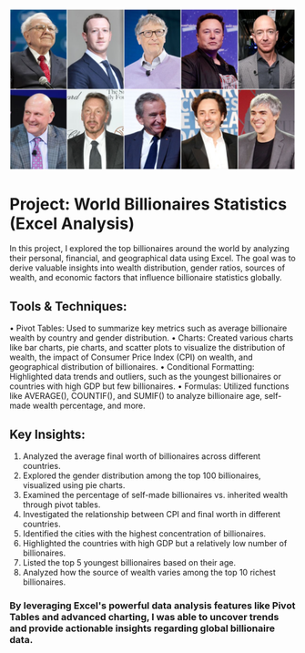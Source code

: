 ![logo](https://github.com/Mgit125/Excel---World-Billionaires-Statistics/blob/main/Screenshot%202024-09-25%20203038.png)

# Project: World Billionaires Statistics (Excel Analysis)

In this project, I explored the top billionaires around the world by analyzing their personal, financial, and geographical data using Excel. The goal was to derive valuable insights into wealth distribution, gender ratios, sources of wealth, and economic factors that influence billionaire statistics globally.

## Tools & Techniques:
•	Pivot Tables: Used to summarize key metrics such as average billionaire wealth by country and gender distribution.
•	Charts: Created various charts like bar charts, pie charts, and scatter plots to visualize the distribution of wealth, the impact of Consumer Price Index (CPI) on wealth, and geographical distribution of billionaires.
•	Conditional Formatting: Highlighted data trends and outliers, such as the youngest billionaires or countries with high GDP but few billionaires.
•	Formulas: Utilized functions like AVERAGE(), COUNTIF(), and SUMIF() to analyze billionaire age, self-made wealth percentage, and more.

## Key Insights:
1.	Analyzed the average final worth of billionaires across different countries.
2.	Explored the gender distribution among the top 100 billionaires, visualized using pie charts.
3.	Examined the percentage of self-made billionaires vs. inherited wealth through pivot tables.
4.	Investigated the relationship between CPI and final worth in different countries.
5.	Identified the cities with the highest concentration of billionaires.
6.	Highlighted the countries with high GDP but a relatively low number of billionaires.
7.	Listed the top 5 youngest billionaires based on their age.
8.	Analyzed how the source of wealth varies among the top 10 richest billionaires.
   
### By leveraging Excel's powerful data analysis features like Pivot Tables and advanced charting, I was able to uncover trends and provide actionable insights regarding global billionaire data.
